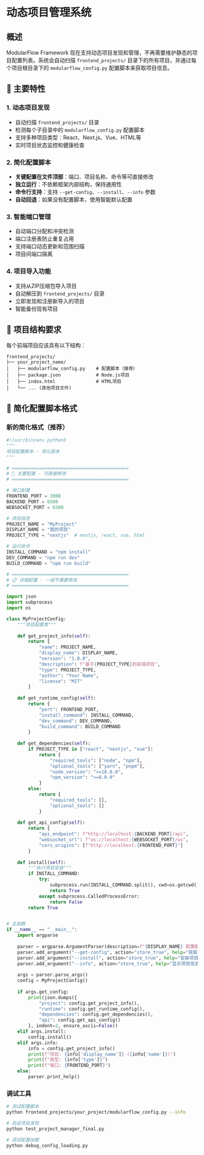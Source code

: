 # 动态项目管理系统

## 概述

ModularFlow Framework 现在支持动态项目发现和管理，不再需要维护静态的项目配置列表。系统会自动扫描 `frontend_projects/` 目录下的所有项目，并通过每个项目根目录下的 `modularflow_config.py` 配置脚本来获取项目信息。

## 🚀 主要特性

### 1. 动态项目发现
- 自动扫描 `frontend_projects/` 目录
- 检测每个子目录中的 `modularflow_config.py` 配置脚本
- 支持多种项目类型：React、Next.js、Vue、HTML等
- 实时项目状态监控和健康检查

### 2. 简化配置脚本
- **关键配置在文件顶部**：端口、项目名称、命令等可直接修改
- **独立运行**：不依赖框架内部结构，保持通用性
- **命令行支持**：支持 `--get-config`、`--install`、`--info` 参数
- **自动回退**：如果没有配置脚本，使用智能默认配置

### 3. 智能端口管理
- 自动端口分配和冲突检测
- 端口注册表防止重复占用
- 支持端口动态更新和范围扫描
- 项目间端口隔离

### 4. 项目导入功能
- 支持从ZIP压缩包导入项目
- 自动解压到 `frontend_projects/` 目录
- 立即发现和注册新导入的项目
- 智能备份现有项目

## 📁 项目结构要求

每个前端项目应该具有以下结构：

```
frontend_projects/
├── your_project_name/
│   ├── modularflow_config.py    # 配置脚本（推荐）
│   ├── package.json             # Node.js项目
│   ├── index.html               # HTML项目
│   └── ... (其他项目文件)
```

## 🔧 简化配置脚本格式

### 新的简化格式（推荐）

```python
#!/usr/bin/env python3
"""
项目配置脚本 - 简化版本
"""

# ===========================================
# 🔧 主要配置 - 可直接修改
# ===========================================

# 端口配置
FRONTEND_PORT = 3000
BACKEND_PORT = 6500
WEBSOCKET_PORT = 6500

# 项目信息
PROJECT_NAME = "MyProject"
DISPLAY_NAME = "我的项目"
PROJECT_TYPE = "nextjs"  # nextjs, react, vue, html

# 运行命令
INSTALL_COMMAND = "npm install"
DEV_COMMAND = "npm run dev"
BUILD_COMMAND = "npm run build"

# ===========================================
# 📋 详细配置 - 一般不需要修改
# ===========================================

import json
import subprocess
import os

class MyProjectConfig:
    """项目配置类"""
    
    def get_project_info(self):
        return {
            "name": PROJECT_NAME,
            "display_name": DISPLAY_NAME,
            "version": "1.0.0",
            "description": f"基于{PROJECT_TYPE}的前端项目",
            "type": PROJECT_TYPE,
            "author": "Your Name",
            "license": "MIT"
        }
    
    def get_runtime_config(self):
        return {
            "port": FRONTEND_PORT,
            "install_command": INSTALL_COMMAND,
            "dev_command": DEV_COMMAND,
            "build_command": BUILD_COMMAND
        }
    
    def get_dependencies(self):
        if PROJECT_TYPE in ["react", "nextjs", "vue"]:
            return {
                "required_tools": ["node", "npm"],
                "optional_tools": ["yarn", "pnpm"],
                "node_version": ">=18.0.0",
                "npm_version": ">=8.0.0"
            }
        else:
            return {
                "required_tools": [],
                "optional_tools": []
            }
    
    def get_api_config(self):
        return {
            "api_endpoint": f"http://localhost:{BACKEND_PORT}/api",
            "websocket_url": f"ws://localhost:{WEBSOCKET_PORT}/ws",
            "cors_origins": [f"http://localhost:{FRONTEND_PORT}"]
        }
    
    def install(self):
        """执行项目安装"""
        if INSTALL_COMMAND:
            try:
                subprocess.run(INSTALL_COMMAND.split(), cwd=os.getcwd(), check=True)
                return True
            except subprocess.CalledProcessError:
                return False
        return True


# 主函数
if __name__ == "__main__":
    import argparse
    
    parser = argparse.ArgumentParser(description=f"{DISPLAY_NAME} 配置脚本")
    parser.add_argument("--get-config", action="store_true", help="获取配置信息")
    parser.add_argument("--install", action="store_true", help="安装项目")
    parser.add_argument("--info", action="store_true", help="显示项目信息")
    
    args = parser.parse_args()
    config = MyProjectConfig()
    
    if args.get_config:
        print(json.dumps({
            "project": config.get_project_info(),
            "runtime": config.get_runtime_config(),
            "dependencies": config.get_dependencies(),
            "api": config.get_api_config()
        }, indent=2, ensure_ascii=False))
    elif args.install:
        config.install()
    elif args.info:
        info = config.get_project_info()
        print(f"项目: {info['display_name']} ({info['name']})")
        print(f"类型: {info['type']}")
        print(f"端口: {FRONTEND_PORT}")
    else:
        parser.print_help()
```

### 调试工具

```bash
# 测试配置脚本
python frontend_projects/your_project/modularflow_config.py --info

# 验证项目发现
python test_project_manager_final.py

# 调试配置加载
python debug_config_loading.py
```